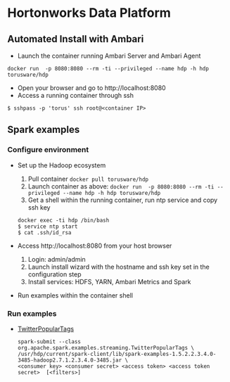# Hortonworks Data Platform

## Automated Install with Ambari 

* Launch the container running Ambari Server and Ambari Agent
```
docker run  -p 8080:8080 --rm -ti --privileged --name hdp -h hdp torusware/hdp
```
* Open your browser and go to http://localhost:8080
* Access a running container through ssh
```
$ sshpass -p 'torus' ssh root@<container IP>
```

## Spark examples

### Configure environment

- Set up the Hadoop ecosystem
  1. Pull container `docker pull torusware/hdp`
  2. Launch container as above: `docker run  -p 8080:8080 --rm -ti --privileged --name hdp -h hdp torusware/hdp`
  3. Get a shell within the running container, run ntp service and copy ssh key
  ```
  docker exec -ti hdp /bin/bash
  $ service ntp start
  $ cat .ssh/id_rsa
  ```
- Access http://localhost:8080 from your host browser
  1. Login: admin/admin
  2. Launch install wizard with the hostname and ssh key set in the configuration step
  3. Install services: HDFS, YARN, Ambari Metrics and Spark

- Run examples within the container shell

### Run examples

- [TwitterPopularTags](https://github.com/apache/spark/blob/master/examples/src/main/scala/org/apache/spark/examples/streaming/TwitterPopularTags.scala)

  ```
  spark-submit --class org.apache.spark.examples.streaming.TwitterPopularTags \           
  /usr/hdp/current/spark-client/lib/spark-examples-1.5.2.2.3.4.0-3485-hadoop2.7.1.2.3.4.0-3485.jar \
  <consumer key> <consumer secret> <access token> <access token secret>  [<filters>]
  ```
